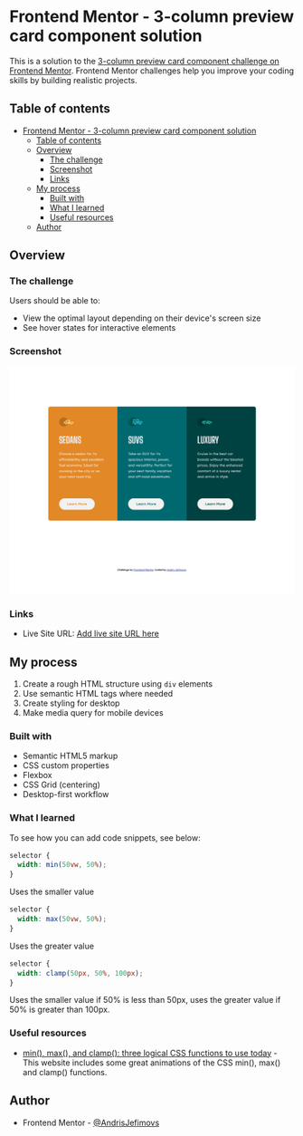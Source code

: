 # Frontend Mentor - 3-column preview card component solution

This is a solution to the [3-column preview card component challenge on Frontend Mentor](https://www.frontendmentor.io/challenges/3column-preview-card-component-pH92eAR2-). Frontend Mentor challenges help you improve your coding skills by building realistic projects.

## Table of contents

- [Frontend Mentor - 3-column preview card component solution](#frontend-mentor---3-column-preview-card-component-solution)
  - [Table of contents](#table-of-contents)
  - [Overview](#overview)
    - [The challenge](#the-challenge)
    - [Screenshot](#screenshot)
    - [Links](#links)
  - [My process](#my-process)
    - [Built with](#built-with)
    - [What I learned](#what-i-learned)
    - [Useful resources](#useful-resources)
  - [Author](#author)

## Overview

### The challenge

Users should be able to:

- View the optimal layout depending on their device's screen size
- See hover states for interactive elements

### Screenshot

![](./screenshot.png)

### Links

- Live Site URL: [Add live site URL here](https://andrisjefimovs.github.io/frontendmentor-3-column-preview-card)

## My process

1. Create a rough HTML structure using `div` elements
2. Use semantic HTML tags where needed
3. Create styling for desktop
4. Make media query for mobile devices

### Built with

- Semantic HTML5 markup
- CSS custom properties
- Flexbox
- CSS Grid (centering)
- Desktop-first workflow

### What I learned

To see how you can add code snippets, see below:

```css
selector {
  width: min(50vw, 50%);
}
```
Uses the smaller value
```css
selector {
  width: max(50vw, 50%);
}
```
Uses the greater value
```css
selector {
  width: clamp(50px, 50%, 100px);
}
```
Uses the smaller value if 50% is less than 50px, uses the greater value if 50% is greater than 100px.

### Useful resources

- [min(), max(), and clamp(): three logical CSS functions to use today](https://web.dev/min-max-clamp/) - This website includes some great animations of the CSS min(), max() and clamp() functions.

## Author

- Frontend Mentor - [@AndrisJefimovs](https://www.frontendmentor.io/profile/AndrisJefimovs)
